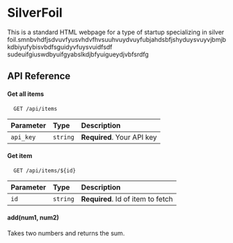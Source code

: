 # SilverFoil
This is a standard HTML webpage for a type of startup specializing in silver foil.smnbvhdfjsdvuvfyusvhdvfhvsuuhvuydvuyfubjahdsbfjshyduysvuyvjbmjbkdbiyufybisvbdfsguidyvfuysvuidfsdf
sudeuifgiuswdbyuifgyabslkdjbfyuigueydjvbfsrdfg

## API Reference

#### Get all items

```http
  GET /api/items
```

| Parameter | Type     | Description                |
| :-------- | :------- | :------------------------- |
| `api_key` | `string` | **Required**. Your API key |

#### Get item

```http
  GET /api/items/${id}
```

| Parameter | Type     | Description                       |
| :-------- | :------- | :-------------------------------- |
| `id`      | `string` | **Required**. Id of item to fetch |

#### add(num1, num2)

Takes two numbers and returns the sum.

